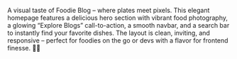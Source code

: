 A visual taste of Foodie Blog – where plates meet pixels.
This elegant homepage features a delicious hero section with vibrant food photography, a glowing “Explore Blogs” call-to-action, a smooth navbar, and a search bar to instantly find your favorite dishes. The layout is clean, inviting, and responsive – perfect for foodies on the go or devs with a flavor for frontend finesse. 🍲💡

